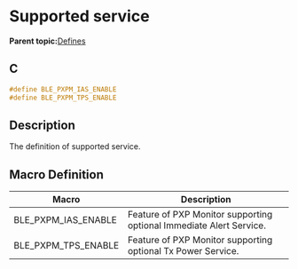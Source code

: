 # Supported service

**Parent topic:**[Defines](GUID-3D9C0612-9901-4937-9DD5-2E9FB4284D92.md)

## C

```c
#define BLE_PXPM_IAS_ENABLE
#define BLE_PXPM_TPS_ENABLE
```

## Description

The definition of supported service.

## Macro Definition

|Macro|Description|
|-----|-----------|
|BLE\_PXPM\_IAS\_ENABLE|Feature of PXP Monitor supporting optional Immediate Alert Service.|
|BLE\_PXPM\_TPS\_ENABLE|Feature of PXP Monitor supporting optional Tx Power Service.|

